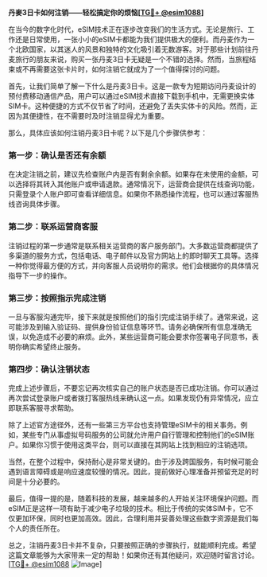 **丹麥3日卡如何注销——轻松搞定你的烦恼[[TG💪+ @esim1088](https://t.me/s/esim1088)]**

在当今的数字化时代，eSIM技术正在逐步改变我们的生活方式。无论是旅行、工作还是日常使用，一张小小的eSIM卡都能为我们提供极大的便利。而丹麦作为一个北欧国家，以其迷人的风景和独特的文化吸引着无数游客。对于那些计划前往丹麦旅行的朋友来说，购买一张丹麦3日卡无疑是一个不错的选择。然而，当旅程结束或不再需要这张卡片时，如何注销它就成为了一个值得探讨的问题。

首先，让我们简单了解一下什么是丹麦3日卡。这是一款专为短期访问丹麦设计的预付费移动通信产品，用户可以通过eSIM技术直接下载到手机中，无需更换实体SIM卡。这种便捷的方式不仅节省了时间，还避免了丢失实体卡的风险。然而，正因为其便捷性，在不需要时及时注销显得尤为重要。

那么，具体应该如何注销丹麦3日卡呢？以下是几个步骤供参考：

### **第一步：确认是否还有余额**
在决定注销之前，建议先检查账户内是否有剩余余额。如果存在未使用的金额，可以选择将其转入其他账户或申请退款。通常情况下，运营商会提供在线查询功能，只需登录个人账户即可查看详细信息。如果你不熟悉操作流程，也可以通过客服热线咨询具体步骤。

### **第二步：联系运营商客服**
注销过程的第一步通常是联系相关运营商的客户服务部门。大多数运营商都提供了多渠道的服务方式，包括电话、电子邮件以及官方网站上的即时聊天工具等。选择一种你觉得最方便的方式，并向客服人员说明你的需求。他们会根据你的具体情况指导下一步的操作。

### **第三步：按照指示完成注销**
一旦与客服沟通完毕，接下来就是按照他们的指引完成注销手续了。通常来说，这可能涉及到输入验证码、提供身份验证信息等环节。请务必确保所有信息准确无误，以免造成不必要的麻烦。此外，某些运营商可能会要求你签署电子同意书，表明你确实希望终止服务。

### **第四步：确认注销状态**
完成上述步骤后，不要忘记再次核实自己的账户状态是否已成功注销。你可以通过再次尝试登录账户或者拨打客服热线来确认这一点。如果发现仍有异常情况，应立即联系客服寻求帮助。

除了上述官方途径外，还有一些第三方平台也支持管理eSIM卡的相关事务。例如，某些专门从事虚拟号码服务的公司就允许用户自行管理和控制他们的eSIM账户。如果你习惯于使用这类平台，则可以直接在其网站上找到相应的注销选项。

当然，在整个过程中，保持耐心是非常关键的。由于涉及跨国服务，有时候可能会遇到语言障碍或是响应速度较慢的情况。因此，提前做好心理准备并预留充足的时间是十分必要的。

最后，值得一提的是，随着科技的发展，越来越多的人开始关注环境保护问题。而eSIM正是这样一项有助于减少电子垃圾的技术。相比于传统的实体SIM卡，它不仅更加环保，同时也更加高效。因此，合理利用并妥善处理这些数字资源是我们每个人的责任所在。

总之，注销丹麦3日卡并不复杂，只要按照正确的步骤执行，就能顺利完成。希望这篇文章能够为大家带来一定的帮助！如果你还有其他疑问，欢迎随时留言讨论。[[TG💪+ @esim1088](https://t.me/s/esim1088) ![Image](https://i.postimg.cc/4NQfJmqS/Snipaste-2025-05-13-00-14-12.png)]